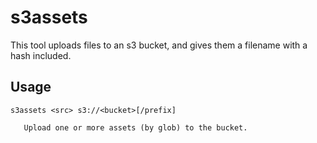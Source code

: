 # s3assets

This tool uploads files to an s3 bucket, and gives them a filename with a hash included.

## Usage

```
s3assets <src> s3://<bucket>[/prefix]

   Upload one or more assets (by glob) to the bucket.
```
